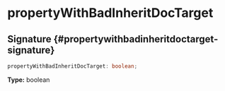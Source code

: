 # propertyWithBadInheritDocTarget

## Signature {#propertywithbadinheritdoctarget-signature}

```typescript
propertyWithBadInheritDocTarget: boolean;
```

**Type:** boolean

